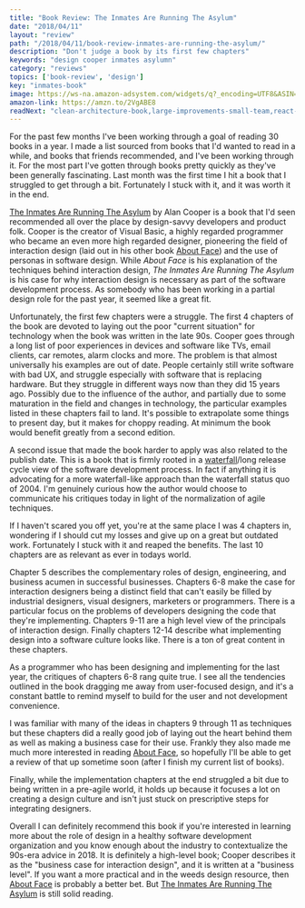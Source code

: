 ```yaml
---
title: "Book Review: The Inmates Are Running The Asylum"
date: "2018/04/11"
layout: "review"
path: "/2018/04/11/book-review-inmates-are-running-the-asylum/"
description: "Don't judge a book by its first few chapters"
keywords: "design cooper inmates asylumn"
category: "reviews"
topics: ['book-review', 'design']
key: "inmates-book"
image: https://ws-na.amazon-adsystem.com/widgets/q?_encoding=UTF8&ASIN=0672326140&Format=_SL250_&ID=AsinImage&MarketPlace=US&ServiceVersion=20070822&WS=1&tag=benmccormicko-20&language=en_US
amazon-link: https://amzn.to/2VgABE8
readNext: "clean-architecture-book,large-improvements-small-team,react-confessions"
---
```



For the past few months I've been working through a goal of reading 30 books in a year.  I made a list sourced from books that I'd wanted to read in a while, and books that friends recommended, and I've been working through it.  For the most part I've gotten through books pretty quickly as they've been generally fascinating.  Last month was the first time I hit a book that I struggled to get through a bit.  Fortunately I stuck with it, and it was worth it in the end.

[The Inmates Are Running The Asylum](https://amzn.to/2qeSTYz) by Alan Cooper is a book that I'd seen recommended all over the place by design-savvy developers and product folk.  Cooper is the creator of Visual Basic, a highly regarded programmer who became an even more high regarded designer, pioneering the field of interaction design (laid out in his other book [About Face](https://amzn.to/2IItvkP)) and the use of personas in software design.  While *About Face* is his explanation of the techniques behind interaction design, *The Inmates Are Running The Asylum* is his case for why interaction design is necessary as part of the software development process.  As somebody who has been working in a partial design role for the past year, it seemed like a great fit.

Unfortunately, the first few chapters were a struggle.  The first 4 chapters of the book are devoted to laying out the poor "current situation" for technology when the book was written in the late 90s.  Cooper goes through a long list of poor experiences in devices and software like TVs, email clients, car remotes, alarm clocks and more.  The problem is that almost universally his examples are out of date.  People certainly still write software with bad UX, and struggle especially with software that is replacing hardware.  But they struggle in different ways now than they did 15 years ago.  Possibly due to the influence of the author, and partially due to some maturation in the field and changes in technology, the particular examples listed in these chapters fail to land. It's possible to extrapolate some things to present day, but it makes for choppy reading.  At minimum the book would benefit greatly from a second edition.

A second issue that made the book harder to apply was also related to the publish date.  This is a book that is firmly rooted in a [waterfall](https://en.wikipedia.org/wiki/Waterfall_model)/long release cycle view of the software development process. In fact if anything it is advocating for a more waterfall-like approach than the waterfall status quo of 2004.  I'm genuinely curious how the author would choose to communicate his critiques today in light of the normalization of agile techniques.

If I haven't scared you off yet, you're at the same place I was 4 chapters in, wondering if I should cut my losses and give up on a great but outdated work.  Fortunately I stuck with it and reaped the benefits. The last 10 chapters are as relevant as ever in todays world.

Chapter 5 describes the complementary roles of design, engineering, and business acumen in successful businesses.  Chapters 6-8 make the case for interaction designers being a distinct field that can't easily be filled by industrial designers, visual designers, marketers or programmers. There is a particular focus on the problems of developers designing the code that they're implementing.  Chapters 9-11 are a high level view of the principals of interaction design.  Finally chapters 12-14 describe what implementing design into a software culture looks like.  There is a ton of great content in these chapters.

As a programmer who has been designing and implementing for the last year, the critiques of chapters 6-8 rang quite true.  I see all the tendencies outlined in the book dragging me away from user-focused design, and it's a constant battle to remind myself to build for the user and not development convenience.

I was familiar with many of the ideas in chapters 9 through 11 as techniques but these chapters did a really good job of laying out the heart behind them as well as making a business case for their use.  Frankly they also made me much more interested in reading [About Face](https://amzn.to/2IItvkP), so hopefully I'll be able to get a review of that up sometime soon (after I finish my current list of books).

Finally, while the implementation chapters at the end struggled a bit due to being written in a pre-agile world, it holds up because it focuses a lot on creating a design culture and isn't just stuck on prescriptive steps for integrating designers.

Overall I can definitely recommend this book if you're interested in learning more about the role of design in a healthy software development organization and you know enough about the industry to contextualize the 90s-era advice in 2018.  It is definitely a high-level book; Cooper describes it as the "business case for interaction design", and it is written at a "business level".  If you want a more practical and in the weeds design resource, then [About Face](https://amzn.to/2IItvkP) is probably a better bet.  But [The Inmates Are Running The Asylum](https://amzn.to/2qeSTYz) is still solid reading.
